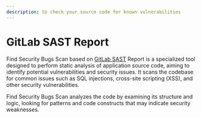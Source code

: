 ```yaml
---
description: to check your source code for known vulnerabilities
---
```


# GitLab SAST Report

Find Security Bugs Scan based on [GitLab SAST](https://docs.gitlab.com/ee/user/application\_security/sast/) Report is a specialized tool designed to perform static analysis of application source code, aiming to identify potential vulnerabilities and security issues. It scans the codebase for common issues such as SQL injections, cross-site scripting (XSS), and other security vulnerabilities.

Find Security Bugs Scan analyzes the code by examining its structure and logic, looking for patterns and code constructs that may indicate security weaknesses.
